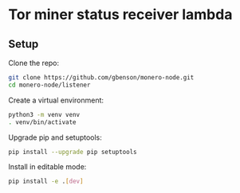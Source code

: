 # Tor miner status receiver lambda

## Setup
Clone the repo:
```sh
git clone https://github.com/gbenson/monero-node.git
cd monero-node/listener
```
Create a virtual environment:
```sh
python3 -m venv venv
. venv/bin/activate
```
Upgrade pip and setuptools:
```sh
pip install --upgrade pip setuptools
```
Install in editable mode:
```sh
pip install -e .[dev]
```
